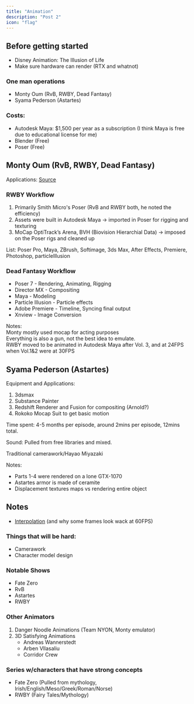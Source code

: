 ```yaml
---
title: "Animation"
description: "Post 2"
icon: "flag"
---
```


## Before getting started 
- Disney Animation: The Illusion of Life
- Make sure hardware can render (RTX and whatnot)

### One man operations
- Monty Oum (RvB, RWBY, Dead Fantasy)
- Syama Pederson (Astartes)

### Costs:
- Autodesk Maya: $1,500 per year as a subscription (I think Maya is free due to educational license for me)
- Blender (Free)
- Poser (Free)


## Monty Oum (RvB, RWBY, Dead Fantasy)
Applications: [Source](https://www.creativebloq.com/animation/rbwy-anime-action-dynamic-3d-twist-9134477#:~:text=Using%20Poser%20gave%20us%20the%20power%20to%20animate%20cool%20visuals&text=My%20work%20in%20the%20last,animated%20almost%20entirely%20in%20Poser.)

### RWBY Workflow
1. Primarily Smith Micro's Poser (RvB and RWBY both, he noted the efficiency)  
2. Assets were built in Autodesk Maya -> imported in Poser for rigging and texturing  
3. MoCap OptiTrack’s Arena, BVH (Biovision Hierarchial Data) -> imposed on the Poser rigs and cleaned up

List: Poser Pro, Maya, ZBrush, Softimage, 3ds Max, After Effects, Premiere, Photoshop, particleIllusion

### Dead Fantasy Workflow
 - Poser 7 - Rendering, Animating, Rigging
 - Director MX - Compositing
 - Maya - Modeling
 - Particle Illusion - Particle effects
 - Adobe Premiere - Timeline, Syncing final output
 - Xnview - Image Conversion

Notes:  
Monty mostly used mocap for acting purposes  
Everything is also a gun, not the best idea to emulate.  
RWBY moved to be animated in Autodesk Maya after Vol. 3, and at 24FPS when Vol.1&2 were at 30FPS 

## Syama Pederson (Astartes)

Equipment and Applications:

1. 3dsmax
2. Substance Painter
3. Redshift Renderer and Fusion for compositing (Arnold?)
4. Rokoko Mocap Suit to get basic motion

Time spent: 4-5 months per episode, around 2mins per episode, 12mins total.

Sound: Pulled from free libraries and mixed.

Traditional camerawork/Hayao Miyazaki

Notes:
- Parts 1-4 were rendered on a lone GTX-1070
- Astartes armor is made of ceramite
- Displacement textures maps vs rendering entire object


## Notes
- [Interpolation](https://www.youtube.com/watch?v=_KRb_qV9P4g) (and why some frames look wack at 60FPS) 

### Things that will be hard:
- Camerawork
- Character model design 

### Notable Shows
- Fate Zero
- RvB
- Astartes
- RWBY

### Other Animators
1. Danger Noodle Animations (Team NYON, Monty emulator)
2. 3D Satisfying Animations
    - Andreas Wannerstedt
    - Arben Vllasaliu
    - Corridor Crew

### Series w/characters that have strong concepts
- Fate Zero (Pulled from mythology, Irish/English/Meso/Greek/Roman/Norse)
- RWBY (Fairy Tales/Mythology)
